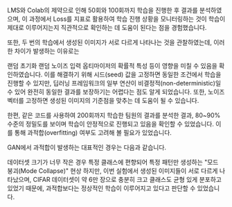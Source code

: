 LMS와 Colab의 제약으로 인해 50회와 100회까지 학습을 진행한 후 결과를 분석하였으며,
이 과정에서 Loss를 지표로 활용하여 학습 진행 상황을 모니터링하는 것이 학습이 제대로 이루어지는지 직관적으로 확인하는 데 도움이 된다는 점을 경험했습니다.

또한, 두 번의 학습에서 생성된 이미지가 서로 다르게 나타나는 것을 관찰하였는데,
이러한 차이가 발생하는 이유로는

랜덤 초기화
랜덤 노이즈 입력
옵티마이저의 확률적 특성
등이 영향을 미칠 수 있음을 확인하였습니다.
이를 해결하기 위해 시드(seed) 값을 고정하면 동일한 조건에서 학습을 진행할 수 있지만,
딥러닝 프레임워크의 일부 연산이 비결정적(non-deterministic)일 수 있어 완전히 동일한 결과를 보장하기는 어렵다는 점도 알게 되었습니다.
또한, 노이즈 벡터를 고정하면 생성된 이미지의 기준점을 맞추는 데 도움이 될 수 있습니다.

한편, 같은 코드를 사용하여 200회까지 학습한 팀원의 결과를 분석한 결과,
80~90% 수준의 정밀도를 보이며 학습이 안정적으로 진행되고 있음을 확인할 수 있었습니다.
이를 통해 과적합(overfitting) 여부도 고려해 볼 필요가 있었습니다.

GAN에서 과적합이 발생하는 대표적인 경우는 다음과 같습니다.

데이터셋 크기가 너무 작은 경우
특정 클래스에 편향되어 특정 패턴만 생성하는 "모드 붕괴(Mode Collapse)" 현상
하지만, 이번 실험에서 생성된 이미지들이 서로 다르게 나타났으며, CIFAR 데이터셋이 약 6만 장으로 충분히 크고 클래스도 균형 있게 분포하고 있었기 때문에,
과적합보다는 정상적인 학습이 이루어지고 있다고 판단할 수 있었습니다.